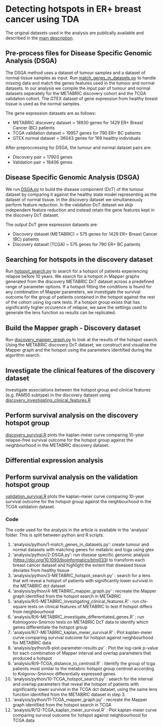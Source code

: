 # Detecting hotspots in ER+ breast cancer using TDA
The original datasets used in the analysis are publically available and described in the [main description](README.md). 

## Pre-process files for Disease Specific Genomic Analysis (DSGA)
The DSGA method uses a dataset of tumour samples and a dataset of normal tissue samples as input. Run [match_genes_in_datasets.py](ERPBC-TDA-hotspot/analysis/match_genes_in_datasets.py) to handle missing data and match the genes features used in the tumour and normal datasets. In our analysis we compile the input pair of tumour and normal datasets seperately for the METABRIC discovery cohort and the TCGA validation cohort. The GTEX dataset of gene expression from healthy breast tissue is used as the normal samples. 

The gene expression datasets are as follows:
+ METABRIC discovery dataset = 18930 genes for 1429 ER+ Breast Cancer (BC) patients
+ TCGA validation dataset = 19957 genes for 790 ER+ BC patients
+ GTEX normal dataset = 36043 genes for 169 healthy individuals

After preproccessing for DSGA, the tumour and normal dataset pairs are: 
+ Discovery pair = 17903 genes
+ Validation pair = 18406 genes

## Disease Specific Genomic Analysis (DSGA)
We run [DSGA.py](ERPBC-TDA-hotspot/analysis/DSGA.py) to build the disease component (DcT) of the tumour dataset by comparing it against the healthy state model representing as the dataset of normal tissue. In the discovery dataset we simultaneously perform feature reduction. In the validation DcT dataset we skip independent feature reduction and instead retain the gene features kept in the discovery DcT dataset. 

The output DcT gene expression datasets are: 
+ Discovery dataset (METABRIC) = 575 genes for 1429 ER+ Breast Cancer (BC) patients
+ Discovery dataset (TCGA) = 575 genes for 790 ER+ BC patients


## Searching for hotspots in the discovery dataset
Run [hotspot_search.py](ERPBC-TDA-hotspot/analysis/hotspot_search.py) to search for a hotspot of patients experiencing relapse before 10 years. We search for a hotspot in Mapper graphs generated from the discovery METABRIC DcT dataset across a predefined range of parameter options. If a hotspot fitting the conditions is found for any combination of Mapper parameters, we investigate the survival outcome for the group of patients contained in the hotspot against the rest of the cohort using log rank tests. If a hotspot group exists that has significantly higher occurence of relapse, we save the settings used to generate the lens function so results can be replicated.

## Build the Mapper graph - Discovery dataset
Run [discovery_mapper_graph.py](ERPBC-TDA-hotspot/analysis/discovery_mapper_graph) to look at the results of the hotspot search. Using the METABRIC discovery DcT dataset, we construct and visualise the Mapper graph and the hotspot using the parameters identified during the algorithm search. 

## Investigate the clinical features of the discovery dataset
Investigate associations between the hotspot group and clinical features (e.g. PAM50 subtype) in the discovery dataset using [discovery_investigating_clinical_features.R](ERPBC-TDA-hotspot/analysis/discovery_investigating_clinical_features.R)

## Perform survival analysis on the discovery hotspot group
[discovery_survival.R](ERPBC-TDA-hotspot/analysis/discovery_survival.R) plots the kaplan-meier curve comparing 10-year relapse-free survival outcome for the hotspot group against the neighbourhood in the METABRIC discovery dataset.  

## Differential expression analysis 



## Perform survival analysis on the validation hotspot group
[validation_survival.R](ERPBC-TDA-hotspot/analysis/validation_survival.R) plots the kaplan-meier curve comparing 10-year survival outcome for the hotspot group against the neighbourhood in the TCGA validation dataset.  






### Code 
The code used for the analysis in the article is available in the 'analysis' folder. This is split between python and R scripts.
1. 'analysis/python/1-match_genes_in_datasets.py': create tumour and normal datasets with matching genes for metabric and tcga using gtex
2. 'analysis/python/2-DSGA.py': run disease specific genomic analysis (https://doi.org/10.1093/bioinformatics/btm033) to transform each breast cancer dataset and highlight the extent that diseased tissue deviates from healthy tissue
3. 'analysis/python/3-METABRIC_hotspot_search.py' : search for a lens that will reveal a hotspot of patients with significantly lower survival in the METABRIC dct dataset
4. 'analysis/python/4-METABRIC_mapper_graph.py' : recreate the Mapper graph identified from the hotspot search in METABRIC
5. 'analysis/R/5-METABRIC_investigating_clinical_features.R' : run chi-square tests on clinical features of METABRIC to test if hotspot differs from neighbourhood
6. 'analysis/R/6-METABRIC_investigate_differentiated_genes.R' : run Kolmogorov-Smirnov tests on METABRIC DcT data to identify which genes differentiate the hotspot group 
7. 'analysis/R/7-METABRIC_kaplan_meier_survival.R' : Plot kaplan-meier curve comparing survival outcome for hotspot against neighbourhood for METABRIC data 
8. 'analysis/python/8-plot-parameter-results.py' : Plot the log-rank p-value for each combination of Mapper interval and overlap parameters that produced a hotspot 
9. 'analysis/R/9-TCGA_distance_to_centroid.R' : Identify the group of tcga patients most similar to the metabric hotspot group centroid according to Kolgorov-Smirnov differentially expressed genes
10. 'analysis/python/10-TCGA_hotspot_search.py' : search for the interval and overlap parameters that reveal the hotspot of patients with significantly lower survival in the TCGA dct dataset, using the same lens function identified from the METABRIC dataset in step 3. 
11. 'analysis/python/11-TCGA_mapper_graph.py' : recreate the Mapper graph identified from the hotspot search in TCGA
12. 'analysis/R/12-TCGA_kaplan_meier_survival.R' : Plot kaplan-meier curve comparing survival outcome for hotspot against neighbourhood for TCGA data 
